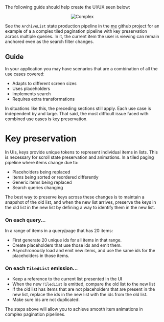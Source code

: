 The following guide should help create the UI/UX seen below:

<p align="center">
    <img src="../../images/complex.gif" alt="Complex"/>
</p>

See the `ArchiveList` state production pipeline in the [me](https://github.com/tunjid/me/blob/main/common/ui/archive-list/src/commonMain/kotlin/com/tunjid/me/feature/archivelist/ArchiveListStateHolder.kt)
github project for an example of a a complex tiled pagination pipeline with key preservation across
multiple queries. In it, the current item the user is viewing can remain anchored even as the
search filter changes.

## Guide

In your application you may have scenarios that are a combination of all the use cases covered:

* Adapts to different screen sizes
* Uses placeholders
* Implements search
* Requires extra transformations

In situations like this, the preceding sections still apply. Each use case is
independent by and large. That said, the most difficult issue faced with combined use cases is
key preservation.

# Key preservation
In UIs, keys provide unique tokens to represent individual items in lists. This is necessary for
scroll state preservation and animations. In a tiled paging pipeline where items change due to:

* Placeholders being replaced
* Items being sorted or reordered differently
* Generic items being replaced
* Search queries changing

The best way to preserve keys across these changes is to maintain a snapshot of the old list,
and when the new list arrives, preserve the keys in the old list in the new list by defining
a way to identify them in the new list.

### On each query...
In a range of items in a query/page that has 20 items:

* First generate 20 unique ids for all items in that range.
* Create placeholders that use those ids and emit them.
* Asynchronously load and emit new items, and use the same ids for the placeholders in those items.

### On each `TiledList` emission...

* Keep a reference to the current list presented in the UI
* When the new `TiledList` is emitted, compare the old list to the new list
* If the old list has items that are not placeholders that are present in the new list, replace the ids in the new list with the ids from the old list.
* Make sure ids are not duplicated.

The steps above will allow you to achieve smooth item animations in complex pagination pipelines.
